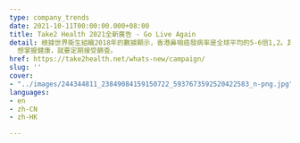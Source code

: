 ```yaml
---
type: company_trends
date: 2021-10-11T00:00:00.000+08:00
title: Take2 Health 2021全新廣告 - Go Live Again
detail: 根據世界衛生組織2018年的數據顯示，香港鼻咽癌發病率是全球平均的5-6倍1,2。其實不論年紀、性別及背景，任何人士都有機會患上鼻咽癌。作為鼻咽癌康復者兼香港著名喜劇演員，張達明先生曾因忽略身體警號而延誤求醫。
  想掌握健康，就要定期接受篩查。
href: https://take2health.net/whats-new/campaign/
slug: ''
cover:
- "../images/244344811_23849084159150722_5937673592520422583_n-png.jpg"
languages:
- en
- zh-CN
- zh-HK

---
```

